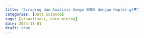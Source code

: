 ```yaml
---
title: 'Scraping dan Analisis Gempa BMKG dengan Kepler.gl🌏'
categories: [Data Science]
tags: [visualisasi, data mining]
date: 2024-11-01
draft: true
---
```


